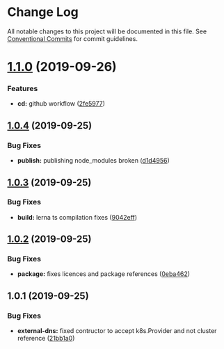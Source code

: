 # Change Log

All notable changes to this project will be documented in this file.
See [Conventional Commits](https://conventionalcommits.org) for commit guidelines.

# [1.1.0](https://github.com/atistler/k8s-ms-modules-demo/compare/@k8s-ms-modules-demo/common@1.0.4...@k8s-ms-modules-demo/common@1.1.0) (2019-09-26)


### Features

* **cd:** github workflow ([2fe5977](https://github.com/atistler/k8s-ms-modules-demo/commit/2fe5977))





## [1.0.4](https://github.com/atistler/k8s-ms-modules-demo/compare/@k8s-ms-modules-demo/common@1.0.3...@k8s-ms-modules-demo/common@1.0.4) (2019-09-25)


### Bug Fixes

* **publish:** publishing node_modules broken ([d1d4956](https://github.com/atistler/k8s-ms-modules-demo/commit/d1d4956))





## [1.0.3](https://github.com/atistler/k8s-ms-modules-demo/compare/@k8s-ms-modules-demo/common@1.0.2...@k8s-ms-modules-demo/common@1.0.3) (2019-09-25)


### Bug Fixes

* **build:** lerna ts compilation fixes ([9042eff](https://github.com/atistler/k8s-ms-modules-demo/commit/9042eff))





## [1.0.2](https://github.com/atistler/k8s-ms-modules-demo/compare/@k8s-ms-modules-demo/common@1.0.1...@k8s-ms-modules-demo/common@1.0.2) (2019-09-25)


### Bug Fixes

* **package:** fixes licences and package references ([0eba462](https://github.com/atistler/k8s-ms-modules-demo/commit/0eba462))





## 1.0.1 (2019-09-25)


### Bug Fixes

* **external-dns:** fixed contructor to accept k8s.Provider and not cluster reference ([21bb1a0](https://github.com/atistler/k8s-ms-modules-demo/commit/21bb1a0))
